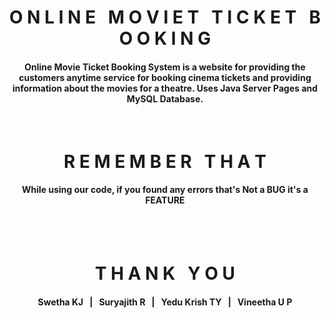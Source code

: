 <h1 align="middle">O N L I N E &nbsp; M O V I E T &nbsp; T I C K E T &nbsp; B O O K I N G</h1>
<h4 align="middle">Online Movie Ticket Booking System is a website for providing the customers
anytime service for booking cinema tickets and providing information about the
movies for a theatre. Uses Java Server Pages and MySQL Database.</h4>

<br>
<h1 align="middle">R E M E M B E R &nbsp; T H A T</h1>
<h4 align="middle">While using our code, if you found any errors that's Not a BUG it's a FEATURE</h4>

<br><br>
<h1 align="middle">T H A N K &nbsp; Y O U</h1>


<h4 align="middle">Swetha KJ  &nbsp;&nbsp;|&nbsp;&nbsp;  Suryajith R  &nbsp;&nbsp;|&nbsp;&nbsp;  Yedu Krish TY  &nbsp;&nbsp;|&nbsp;&nbsp;  Vineetha U P</h4>
